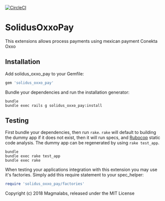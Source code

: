 [![CircleCI](https://circleci.com/gh/magma-labs/solidus_oxxo_pay.svg?style=svg)](https://circleci.com/gh/magma-labs/solidus_oxxo_pay)

SolidusOxxoPay
==============

This extensions allows process payments using mexican payment Conekta Oxxo

Installation
------------

Add solidus_oxxo_pay to your Gemfile:

```ruby
gem 'solidus_oxxo_pay'
```

Bundle your dependencies and run the installation generator:

```shell
bundle
bundle exec rails g solidus_oxxo_pay:install
```

Testing
-------

First bundle your dependencies, then run `rake`. `rake` will default to building the dummy app if it does not exist, then it will run specs, and [Rubocop](https://github.com/bbatsov/rubocop) static code analysis. The dummy app can be regenerated by using `rake test_app`.

```shell
bundle
bundle exec rake test_app
bundle exec rake
```

When testing your applications integration with this extension you may use it's factories.
Simply add this require statement to your spec_helper:

```ruby
require 'solidus_oxxo_pay/factories'
```

Copyright (c) 2018 Magmalabs, released under the MIT License
